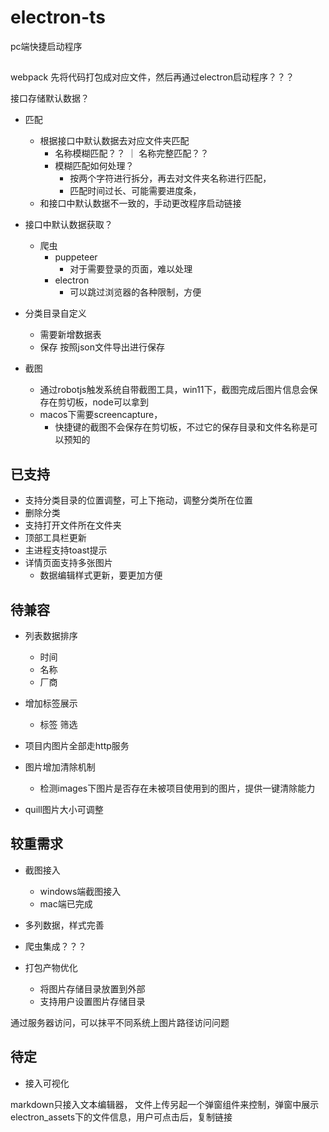 # electron-ts
pc端快捷启动程序


## 
webpack 先将代码打包成对应文件，然后再通过electron启动程序？？？

接口存储默认数据？
  - 匹配
    - 根据接口中默认数据去对应文件夹匹配
      - 名称模糊匹配？？ ｜ 名称完整匹配？？
      - 模糊匹配如何处理？
        - 按两个字符进行拆分，再去对文件夹名称进行匹配，
        - 匹配时间过长、可能需要进度条，
    - 和接口中默认数据不一致的，手动更改程序启动链接

- 接口中默认数据获取？
  - 爬虫
    - puppeteer
      - 对于需要登录的页面，难以处理
    - electron
      - 可以跳过浏览器的各种限制，方便

- 分类目录自定义
   - 需要新增数据表
   - 保存 按照json文件导出进行保存

- 截图
  - 通过robotjs触发系统自带截图工具，win11下，截图完成后图片信息会保存在剪切板，node可以拿到
  - macos下需要screencapture，
    - 快捷键的截图不会保存在剪切板，不过它的保存目录和文件名称是可以预知的

## 已支持
- 支持分类目录的位置调整，可上下拖动，调整分类所在位置
- 删除分类
- 支持打开文件所在文件夹
- 顶部工具栏更新
- 主进程支持toast提示
- 详情页面支持多张图片
  - 数据编辑样式更新，要更加方便


## 待兼容
- 列表数据排序
  - 时间
  - 名称
  - 厂商

- 增加标签展示
  - 标签 筛选

- 项目内图片全部走http服务  

- 图片增加清除机制
  - 检测images下图片是否存在未被项目使用到的图片，提供一键清除能力

- quill图片大小可调整

## 较重需求
- 截图接入
  - windows端截图接入
  - mac端已完成
- 多列数据，样式完善
- 爬虫集成？？？

- 打包产物优化
  - 将图片存储目录放置到外部
  - 支持用户设置图片存储目录

通过服务器访问，可以抹平不同系统上图片路径访问问题

## 待定
- 接入可视化


markdown只接入文本编辑器， 
文件上传另起一个弹窗组件来控制，弹窗中展示electron_assets下的文件信息，用户可点击后，复制链接